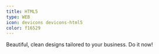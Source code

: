 ```yaml
---
title: HTML5
type: WEB
icon: devicons devicons-html5
color: f16529
---
```


Beautiful, clean designs tailored to your business. Do it now!
